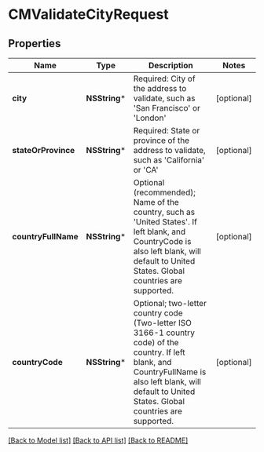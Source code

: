 # CMValidateCityRequest

## Properties
Name | Type | Description | Notes
------------ | ------------- | ------------- | -------------
**city** | **NSString*** | Required: City of the address to validate, such as &#39;San Francisco&#39; or &#39;London&#39; | [optional] 
**stateOrProvince** | **NSString*** | Required: State or province of the address to validate, such as &#39;California&#39; or &#39;CA&#39; | [optional] 
**countryFullName** | **NSString*** | Optional (recommended); Name of the country, such as &#39;United States&#39;.  If left blank, and CountryCode is also left blank, will default to United States.  Global countries are supported. | [optional] 
**countryCode** | **NSString*** | Optional; two-letter country code (Two-letter ISO 3166-1 country code) of the country.  If left blank, and CountryFullName is also left blank, will default to United States.  Global countries are supported. | [optional] 

[[Back to Model list]](../README.md#documentation-for-models) [[Back to API list]](../README.md#documentation-for-api-endpoints) [[Back to README]](../README.md)


